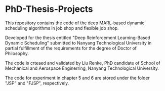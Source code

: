 # PhD-Thesis-Projects
This repository contains the code of the deep MARL-based dynamic scheduling algorithms in job shop and flexible job shop.

Developed for the thesis entitled "Deep Reinforcement Learning-Based Dynamic Scheduling" submitted to Nanyang Technological University in partial fulfillment of the requirements for the degree of Doctor of Philosophy.

The code is crteaed and validated by Liu Renke, PhD candidate of School of Mechanical and Aerospace Enginerring, Nanyang Technological University.

The code for experiment in chapter 5 and 6 are stored under the folder "JSP" and "FJSP", respectively.
